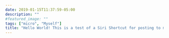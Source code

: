 ```yaml
---
date: 2019-01-15T11:37:59-05:00
description: ""
#featured_image: ""
tags: ["micro", "Myself"]
title: "Hello World! This is a test of a Siri Shortcut for posting to my new Hugo blog from iOS."
---
```


